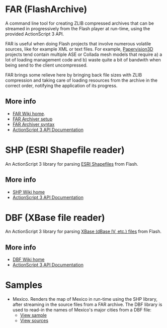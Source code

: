 # FAR (FlashArchive) #

A command line tool for creating ZLIB compressed archives that can be streamed in progressively from the Flash player at run-time, using the provided ActionScript 3 API.

FAR is useful when doing Flash projects that involve numerous volatile sources, like for example XML or text files. For example, [Papervision3D](http://papervision3d.org) projects tend contain multiple ASE or Collada mesh models that require a) a lot of loading management code and b) waste quite a bit of bandwith when being send to the client uncompressed.

FAR brings some relieve here by bringing back file sizes with ZLIB compression and taking care of loading resources from the archive in the correct order, notifying the application of its progress.

## More info ##

  * [FAR Wiki home](FAR.md).
  * [FAR Archiver setup](FarArchiverSetup.md)
  * [FAR Archiver syntax](FarArchiverSyntax.md)
  * [ActionScript 3 API Documentation](http://vanrijkom.org/far/index.html)

# SHP (ESRI Shapefile reader) #

An ActionScript 3 library for parsing [ESRI Shapefiles](http://en.wikipedia.org/wiki/Shapefile) from Flash.

## More info ##

  * [SHP Wiki home](SHP.md)
  * [ActionScript 3 API Documentation](http://vanrijkom.org/shp/index.html)

# DBF (XBase file reader) #

An ActionScript 3 library for parsing [XBase (dBase IV, etc.) files](http://en.wikipedia.org/wiki/DBASE) from Flash.

## More info ##

  * [DBF Wiki home](DBF.md)
  * [ActionScript 3 API Documentation](http://vanrijkom.org/dbf/index.html)

# Samples #

  * Mexico. Renders the map of Mexico in run-time using the SHP library, after streaming in the source files from a FAR archive. The DBF library is used to read-in the names of Mexico's major cities from a DBF file:
    * [View sample](http://www.vanrijkom.org/samples/fsd-mexico)
    * [View sources](http://www.vanrijkom.org/samples/fsd-mexico/srcview/)